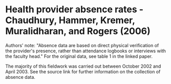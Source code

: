 # Health provider absence rates - Chaudhury, Hammer, Kremer, Muralidharan, and Rogers (2006)

Authors' note: "Absence data are based on direct physical verification of the provider's presence, rather than attendance logbooks or interviews with the faculty head." For the original data, see table 1 in the linked paper.

The majority of this fieldwork was carried out between October 2002 and April 2003. See the source link for further information on the collection of absence data.